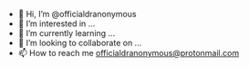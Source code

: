 - 👋 Hi, I’m @officialdranonymous
- 👀 I’m interested in ...
- 🌱 I’m currently learning ...
- 💞️ I’m looking to collaborate on ...
- 📫 How to reach me officialdranonymous@protonmail.com

<!---
officialdranonymous/officialdranonymous is a ✨ special ✨ repository because its `README.md` (this file) appears on your GitHub profile.
You can click the Preview link to take a look at your changes.
--->
